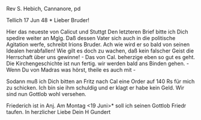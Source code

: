 Rev S. Hebich, Cannanore, pd

 Tellich 17 Jun 48
 <Samstag>*
Lieber Bruder!

Hier das neueste von Calicut und Stuttgt Den letzteren Brief bitte ich Dich spedire weiter an Mglg. Daß dessen Vater sich auch in die politische Agitation werfe, schreibt Irions Bruder. Ach wie wird er so bald von seinen Idealen herabfallen! Wie gilt es doch zu wachen, daß kein falscher Geist die Herrschaft über uns gewinne! - Das von Cal. beherzige eben so gut es geht. Die Kirchengeschichte ist nun fertig. wir werden bald ans Binden gehen. - Wenn Du von Madras was hörst, theile es auch mit -

Sodann muß ich Dich bitten an Fritz nach Cal eine Order auf 140 Rs für mich zu schicken. Ich bin sie ihm schuldig und er klagt er habe kein Geld. Wir sind nun Gottlob wohl versehen.

Friederich ist in Anj. Am Montag <19 Juni>* soll ich seinen Gottlob Friedr taufen.
In herzlicher Liebe Dein
 H Gundert

